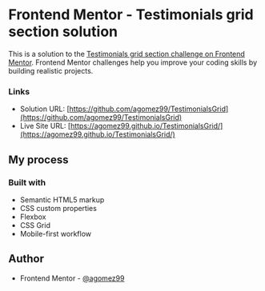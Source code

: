 # Frontend Mentor - Testimonials grid section solution

This is a solution to the [Testimonials grid section challenge on Frontend Mentor](https://www.frontendmentor.io/challenges/testimonials-grid-section-Nnw6J7Un7). Frontend Mentor challenges help you improve your coding skills by building realistic projects. 


### Links

- Solution URL: [https://github.com/agomez99/TestimonialsGrid](https://github.com/agomez99/TestimonialsGrid)
- Live Site URL: [https://agomez99.github.io/TestimonialsGrid/](https://agomez99.github.io/TestimonialsGrid/)

## My process

### Built with

- Semantic HTML5 markup
- CSS custom properties
- Flexbox
- CSS Grid
- Mobile-first workflow


## Author

- Frontend Mentor - [@agomez99](https://www.frontendmentor.io/profile/agomez99)

